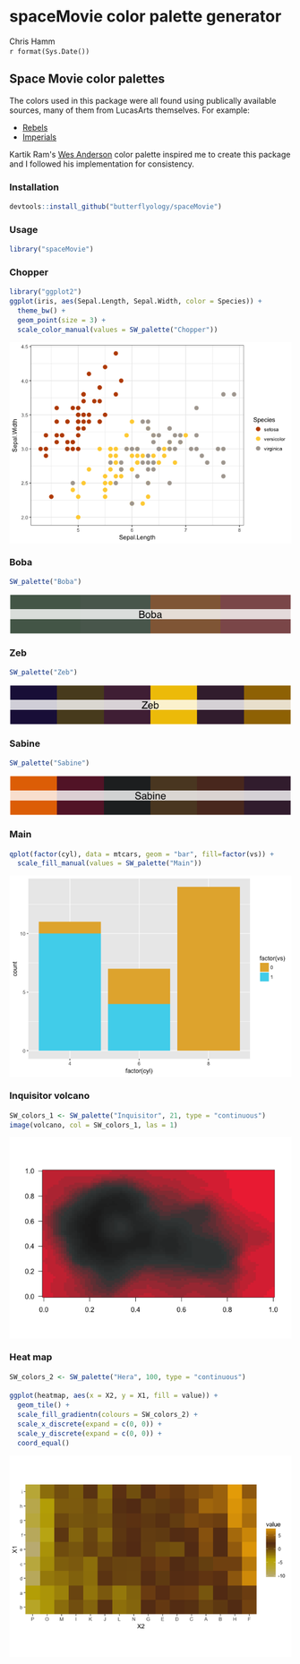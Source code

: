 # spaceMovie color palette generator
Chris Hamm  
`r format(Sys.Date())`  


## Space Movie color palettes
The colors used in this package were all found using publically available sources, many of them from LucasArts themselves. For example:

- [Rebels](http://www.starwars.com/news/star-wars-rebels-costume-color-guide-for-padawans-twileks-and-more)
- [Imperials](http://www.starwars.com/news/star-wars-rebels-costume-color-guide-for-imperials)

Kartik Ram's [Wes Anderson](https://github.com/karthik/wesanderson) color palette inspired me to create this package and I followed his implementation for consistency.


### Installation

```r
devtools::install_github("butterflyology/spaceMovie")
```

### Usage

```r
library("spaceMovie")
```

### Chopper

```r
library("ggplot2")
ggplot(iris, aes(Sepal.Length, Sepal.Width, color = Species)) +
  theme_bw() +
  geom_point(size = 3) +
  scale_color_manual(values = SW_palette("Chopper"))
```

<img src="README_files/figure-html/chopper-1.png" style="display: block; margin: auto;" />

### Boba

```r
SW_palette("Boba")
```

<img src="README_files/figure-html/Boba-1.png" style="display: block; margin: auto;" />

### Zeb

```r
SW_palette("Zeb")
```

<img src="README_files/figure-html/Zeb-1.png" style="display: block; margin: auto;" />

### Sabine

```r
SW_palette("Sabine")
```

<img src="README_files/figure-html/Sabine-1.png" style="display: block; margin: auto;" />


### Main

```r
qplot(factor(cyl), data = mtcars, geom = "bar", fill=factor(vs)) +
  scale_fill_manual(values = SW_palette("Main"))
```

<img src="README_files/figure-html/Main-1.png" style="display: block; margin: auto;" />

### Inquisitor volcano

```r
SW_colors_1 <- SW_palette("Inquisitor", 21, type = "continuous")
image(volcano, col = SW_colors_1, las = 1)
```

<img src="README_files/figure-html/Inquisitor-1.png" style="display: block; margin: auto;" />

### Heat map

```r
SW_colors_2 <- SW_palette("Hera", 100, type = "continuous")

ggplot(heatmap, aes(x = X2, y = X1, fill = value)) + 
  geom_tile() + 
  scale_fill_gradientn(colours = SW_colors_2) + 
  scale_x_discrete(expand = c(0, 0)) +
  scale_y_discrete(expand = c(0, 0)) + 
  coord_equal() 
```

<img src="README_files/figure-html/Heat-1.png" style="display: block; margin: auto;" />
